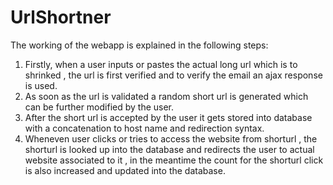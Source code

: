 # UrlShortner
The working of the webapp is explained in the following steps:
1. Firstly, when a user inputs or pastes the actual long url which is to shrinked , the url is first verified and to verify the email an ajax response is used.
2. As soon as the url is validated a random short url is generated which can be further modified by the user.
3. After the short url is accepted by the user it gets stored into database with a concatenation to host name and redirection syntax.
4. Wheneven user clicks or tries to access the website from shorturl , the shorturl is looked up into the database and redirects the user to actual website associated to it , in the meantime the count for the shorturl click is also increased and updated into the database.
